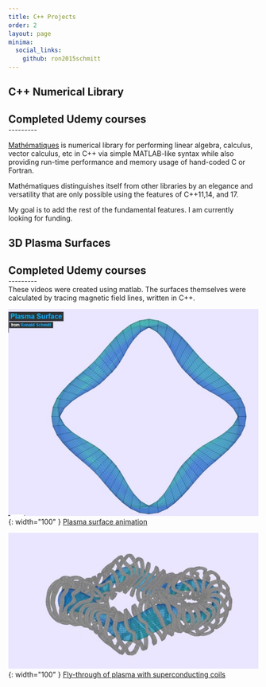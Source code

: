```yaml
---
title: C++ Projects
order: 2
layout: page
minima:
  social_links:
    github: ron2015schmitt
---
```


## C++ Numerical Library
<h2 style="margin-bottom: 0; padding-bottom: 0;">Completed Udemy courses</h2>
---------
<br>

[Mathématiques](https://github.com/ron2015schmitt/Mathematiques) is numerical library for performing linear algebra, calculus, vector calculus, etc in C++ via simple MATLAB-like syntax while also providing run-time performance and memory usage of hand-coded C or Fortran.

Mathématiques distinguishes itself from other libraries by an elegance and versatility that are only possible using the features of C++11,14, and 17.

My goal is to add the rest of the fundamental features.  I am currently looking for funding.

## 3D Plasma Surfaces 
<h2 style="margin-bottom: 0; padding-bottom: 0;">Completed Udemy courses</h2>
---------
<br>
These videos were created using matlab.  The surfaces themselves were calculated by tracing magnetic field lines, written in C++.

![3dplasma](/images/3d-plasma.JPG){: width="100" } [Plasma surface animation](https://vimeo.com/manage/videos/350391433)

![3dplasma-flythorugh](/images/3d-plasma-fly-through.JPG){: width="100" } [Fly-through of plasma with superconducting coils](https://vimeo.com/manage/videos/350860074)

